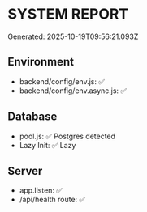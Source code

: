 # SYSTEM REPORT
Generated: 2025-10-19T09:56:21.093Z

## Environment
- backend/config/env.js: ✅
- backend/config/env.async.js: ✅

## Database
- pool.js: ✅ Postgres detected
- Lazy Init: ✅ Lazy

## Server
- app.listen: ✅
- /api/health route: ✅
